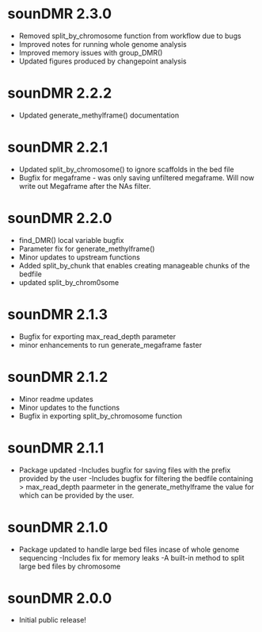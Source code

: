 # sounDMR 2.3.0

- Removed split_by_chromosome function from workflow due to bugs
- Improved notes for running whole genome analysis
- Improved memory issues with group_DMR()
- Updated figures produced by changepoint analysis

# sounDMR 2.2.2

- Updated generate_methylframe() documentation

# sounDMR 2.2.1

- Updated split_by_chromosome() to ignore scaffolds in the bed file
- Bugfix for megaframe - was only saving unfiltered megaframe. Will now write out Megaframe after the NAs filter.

# sounDMR 2.2.0

- find_DMR() local variable bugfix
- Parameter fix for generate_methylframe()
- Minor updates to upstream functions
- Added split_by_chunk that enables creating manageable chunks of the bedfile
- updated split_by_chrom0some

# sounDMR 2.1.3

- Bugfix for exporting max_read_depth parameter
- minor enhancements to run generate_megaframe faster

# sounDMR 2.1.2

- Minor readme updates
- Minor updates to the functions
- Bugfix in exporting split_by_chromosome function

# sounDMR 2.1.1

- Package updated
 -Includes bugfix for saving files with the prefix provided by the user
 -Includes bugfix for filtering the bedfile containing > max_read_depth paarmeter in the generate_methylframe the value for which can be provided by the user.

# sounDMR 2.1.0

- Package updated to handle large bed files incase of whole genome sequencing
 -Includes fix for memory leaks
 -A built-in method to split large bed files by chromosome

# sounDMR 2.0.0

- Initial public release!
